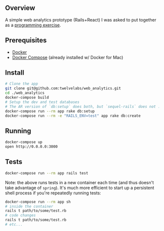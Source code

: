 ## Overview

A simple web analytics prototype (Rails+React) I was asked to put together as a [programming exercise](./docs/requirements.md).

## Prerequisites

- [Docker](https://docs.docker.com/install/)
- [Docker Compose](https://docs.docker.com/compose/install/) (already installed w/ Docker for Mac)

## Install

```bash
# Clone the app
git clone git@github.com:twelvelabs/web_analytics.git
cd ./web_analytics
docker-compose build
# Setup the dev and test databases
# The AR version of `db:setup` does both, but `sequel-rails` does not :shrug:
docker-compose run --rm app rake db:setup
docker-compose run --rm -e "RAILS_ENV=test" app rake db:create
```

## Running

```bash
docker-compose up
open http://0.0.0.0:3000
```

## Tests

```bash
docker-compose run --rm app rails test
```

Note: the above runs tests in a new container each time (and thus doesn't take advantage of `spring`). It's much more efficient to start up a persistent shell process if you're repeatedly running tests:

```bash
docker-compose run --rm app sh
# inside the container
rails t path/to/some/test.rb
# code changes
rails t path/to/some/test.rb
# etc...
```
